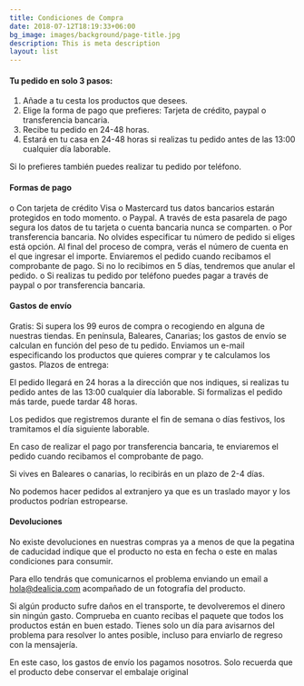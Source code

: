 ```yaml
---
title: Condiciones de Compra
date: 2018-07-12T18:19:33+06:00
bg_image: images/background/page-title.jpg
description: This is meta description
layout: list
---
```

#### Tu pedido en solo 3 pasos:

1. Añade a tu cesta los productos que desees.
2. Elige la forma de pago que prefieres: Tarjeta de crédito, paypal o transferencia bancaria.
3. Recibe tu pedido en 24-48 horas.
4. Estará en tu casa en 24-48 horas si realizas tu pedido antes de las 13:00 cualquier día laborable.

Si lo prefieres también puedes realizar tu pedido por teléfono.

#### Formas de pago

o Con tarjeta de crédito Visa o Mastercard tus datos bancarios estarán protegidos en todo momento.
o Paypal. A través de esta pasarela de pago segura los datos de tu tarjeta o cuenta bancaria nunca se comparten.
o Por transferencia bancaria. No olvides especificar tu número de pedido si eliges está opción. Al final del proceso de compra, verás el número de cuenta en el que ingresar el importe. Enviaremos el pedido cuando recibamos el comprobante de pago. Si no lo recibimos en 5 días, tendremos que anular el pedido.
o Si realizas tu pedido por teléfono puedes pagar a través de paypal o por transferencia bancaria.

#### Gastos de envío

Gratis: Si supera los 99 euros de compra o recogiendo en alguna de nuestras tiendas.
En península, Baleares, Canarias; los gastos de envío se calculan en función del peso de tu pedido. Enviamos un e-mail especificando los productos que quieres comprar y te calculamos los gastos.
Plazos de entrega:

El pedido llegará en 24 horas a la dirección que nos indiques, si realizas tu pedido antes de las 13:00 cualquier día laborable. Si formalizas el pedido más tarde, puede tardar 48 horas.

Los pedidos que registremos durante el fin de semana o días festivos, los tramitamos el día siguiente laborable.

En caso de realizar el pago por transferencia bancaria, te enviaremos el pedido cuando recibamos el comprobante de pago.

Si vives en Baleares o canarias, lo recibirás en un plazo de 2-4 días.

No podemos hacer pedidos al extranjero ya que es un traslado mayor y los productos podrían estropearse.

#### Devoluciones

No existe devoluciones en nuestras compras ya a menos de que la pegatina de caducidad indique que el producto no esta en fecha o este en malas condiciones para consumir.

Para ello tendrás que comunicarnos el problema enviando un email a hola@dealicia.com acompañado de un fotografía del producto.

Si algún producto sufre daños en el transporte, te devolveremos el dinero sin ningún gasto.  Comprueba en cuanto recibas el paquete que todos los productos están en buen estado.  Tienes solo un día para avisarnos del problema para resolver lo antes posible, incluso para enviarlo de regreso con la mensajería.

En este caso, los gastos de envío los pagamos nosotros. Solo recuerda que el producto debe conservar el embalaje original